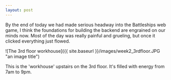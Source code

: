 ```yaml
---
layout: post
---
```

By the end of today we had made serious headway into the Battleships web game, I think the foundations for building the backend are engrained on our minds now.  Most of the day was really painful and grueling, but once it clicked everything just flowed.  

![The 3rd floor workhouse]({{ site.baseurl }}/images/week2_3rdfloor.JPG "an image title")  

This is the 'workhouse' upstairs on the 3rd floor.  It's filled with energy from 7am to 9pm.
